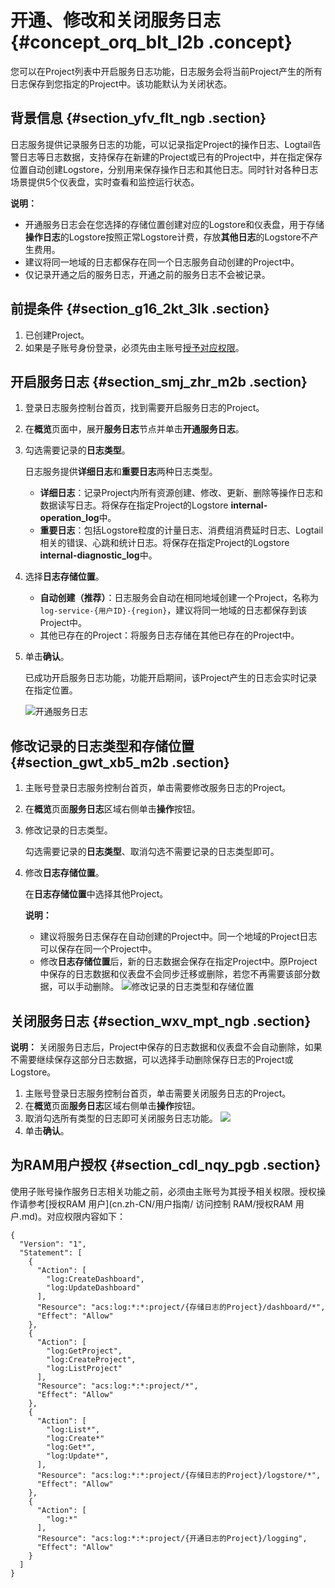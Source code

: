 # 开通、修改和关闭服务日志 {#concept_orq_blt_l2b .concept}

您可以在Project列表中开启服务日志功能，日志服务会将当前Project产生的所有日志保存到您指定的Project中。该功能默认为关闭状态。

## 背景信息 {#section_yfv_flt_ngb .section}

日志服务提供记录服务日志的功能，可以记录指定Project的操作日志、Logtail告警日志等日志数据，支持保存在新建的Project或已有的Project中，并在指定保存位置自动创建Logstore，分别用来保存操作日志和其他日志。同时针对各种日志场景提供5个仪表盘，实时查看和监控运行状态。

**说明：** 

-   开通服务日志会在您选择的存储位置创建对应的Logstore和仪表盘，用于存储**操作日志**的Logstore按照正常Logstore计费，存放**其他日志**的Logstore不产生费用。
-   建议将同一地域的日志都保存在同一个日志服务自动创建的Project中。
-   仅记录开通之后的服务日志，开通之前的服务日志不会被记录。

## 前提条件 {#section_g16_2kt_3lk .section}

1.  已创建Project。
2.  如果是子账号身份登录，必须先由主账号[授予对应权限](#)。

## 开启服务日志 {#section_smj_zhr_m2b .section}

1.  登录日志服务控制台首页，找到需要开启服务日志的Project。
2.  在**概览**页面中，展开**服务日志**节点并单击**开通服务日志**。
3.  勾选需要记录的**日志类型**。

    日志服务提供**详细日志**和**重要日志**两种日志类型。

    -   **详细日志**：记录Project内所有资源创建、修改、更新、删除等操作日志和数据读写日志。将保存在指定Project的Logstore **internal-operation\_log**中。
    -   **重要日志**：包括Logstore粒度的计量日志、消费组消费延时日志、Logtail相关的错误、心跳和统计日志。将保存在指定Project的Logstore **internal-diagnostic\_log**中。
4.  选择**日志存储位置**。

    -   **自动创建（推荐）**：日志服务会自动在相同地域创建一个Project，名称为`log-service-{用户ID}-{region}`，建议将同一地域的日志都保存到该Project中。
    -   其他已存在的Project：将服务日志存储在其他已存在的Project中。
5.  单击**确认**。

    已成功开启服务日志功能，功能开启期间，该Project产生的日志会实时记录在指定位置。

    ![](images/7234_zh-CN.png "开通服务日志")


## 修改记录的日志类型和存储位置 {#section_gwt_xb5_m2b .section}

1.  主账号登录日志服务控制台首页，单击需要修改服务日志的Project。
2.  在**概览**页面**服务日志**区域右侧单击**操作**按钮。
3.  修改记录的日志类型。

    勾选需要记录的**日志类型**、取消勾选不需要记录的日志类型即可。

4.  修改**日志存储位置**。

    在**日志存储位置**中选择其他Project。

    **说明：** 

    -   建议将服务日志保存在自动创建的Project中。同一个地域的Project日志可以保存在同一个Project中。
    -   修改**日志存储位置**后，新的日志数据会保存在指定Project中。原Project中保存的日志数据和仪表盘不会同步迁移或删除，若您不再需要该部分数据，可以手动删除。
    ![](images/7235_zh-CN.png "修改记录的日志类型和存储位置")


## 关闭服务日志 {#section_wxv_mpt_ngb .section}

**说明：** 关闭服务日志后，Project中保存的日志数据和仪表盘不会自动删除，如果不需要继续保存这部分日志数据，可以选择手动删除保存日志的Project或Logstore。

1.  主账号登录日志服务控制台首页，单击需要关闭服务日志的Project。
2.  在**概览**页面**服务日志**区域右侧单击**操作**按钮。
3.  取消勾选所有类型的日志即可关闭服务日志功能。 ![](http://static-aliyun-doc.oss-cn-hangzhou.aliyuncs.com/assets/img/15869/156446982310092_zh-CN.png)
4.  单击**确认**。

## 为RAM用户授权 {#section_cdl_nqy_pgb .section}

使用子账号操作服务日志相关功能之前，必须由主账号为其授予相关权限。授权操作请参考[授权RAM 用户](cn.zh-CN/用户指南/         访问控制 RAM/授权RAM 用户.md)。对应权限内容如下：

``` {#codeblock_x1k_78k_jlo}
{
  "Version": "1",
  "Statement": [
    {
      "Action": [
        "log:CreateDashboard",
        "log:UpdateDashboard"
      ],
      "Resource": "acs:log:*:*:project/{存储日志的Project}/dashboard/*",
      "Effect": "Allow"
    },
    {
      "Action": [
        "log:GetProject",
        "log:CreateProject",
        "log:ListProject"
      ],
      "Resource": "acs:log:*:*:project/*",
      "Effect": "Allow"
    },
    {
      "Action": [
        "log:List*",
        "log:Create*"
        "log:Get*",
        "log:Update*",
      ],
      "Resource": "acs:log:*:*:project/{存储日志的Project}/logstore/*",
      "Effect": "Allow"
    },
    {
      "Action": [
        "log:*"
      ],
      "Resource": "acs:log:*:*:project/{开通日志的Project}/logging",
      "Effect": "Allow"
    }
  ]
}
```

